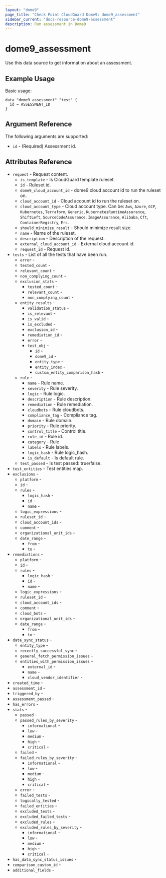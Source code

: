 ```yaml
---
layout: "dome9"
page_title: "Check Point CloudGuard Dome9: dome9_assessment"
sidebar_current: "docs-resource-dome9-assessment"
description: Run assessment in Dome9
---
```


# dome9_assessment

Use this data source to get information about an assessment.

## Example Usage

Basic usage:

```hcl
data "dome9_assessment" "test" {
  id = ASSESSMENT_ID
}
```

## Argument Reference

The following arguments are supported:

* `id` - (Required) Assessment id.


  
## Attributes Reference

* `request` - Request content.
  * `is_template` - Is CloudGuard template ruleset.
  * `id` - Ruleset id.
  * `dome9_cloud_account_id` - dome9 cloud account id to run the ruleset on.
  * `cloud_account_id` - Cloud account id to run the ruleset on.
  * `cloud_account_type` - Cloud account type. Can be: `Aws`, `Azure`, `GCP`, `Kubernetes`, `Terraform`, `Generic`, `KubernetesRuntimeAssurance`, `ShiftLeft`, `SourceCodeAssurance`, `ImageAssurance`, `Alibaba`, `Cft`, `ContainerRegistry`, `Ers`.
  * `should_minimize_result` - Should minimize result size.
  * `name` - Name of the ruleset.
  * `description` - Description of the request.
  * `external_cloud_account_id` - External cloud account id.
  * `request_id` - Request id.
* `tests` - List of all the tests that have been run.
  * `error` - 
  * `tested_count` - 
  * `relevant_count` - 
  * `non_complying_count` - 
  * `exclusion_stats` - 
    * `tested_count` - 
    * `relevant_count` - 
    * `non_complying_count` - 
  * `entity_results` - 
    * `validation_status` - 
    * `is_relevant` - 
    * `is_valid` - 
    * `is_excluded` - 
    * `exclusion_id` - 
    * `remediation_id` - 
    * `error` - 
    * `test_obj` - 
      * `id` - 
      * `dome9_id` - 
      * `entity_type` - 
      * `entity_index` - 
      * `custom_entity_comparison_hash` - 
  * `rule` - 
    * `name` - Rule name.
    * `severity` - Rule severity.
    * `logic` - Rule logic.
    * `description` - Rule description.
    * `remediation` - Rule remediation.
    * `cloudbots` - Rule cloudbots.
    * `compliance_tag` - Compliance tag.
    * `domain` - Rule domain.
    * `priority` - Rule priority.
    * `control_title` - Control title.
    * `rule_id` - Rule id.
    * `category` - Rule
    * `labels` - Rule labels.
    * `logic_hash` - Rule logic_hash.
    * `is_default` - Is default rule.
  * `test_passed` - Is test passed: true/false.
* `test_entities` - Test entities map.
* `exclusions` - 
  * `platform` - 
  * `id` - 
  * `rules` - 
    * `logic_hash` - 
    * `id` - 
    * `name` - 
  * `logic_expressions` - 
  * `ruleset_id` - 
  * `cloud_account_ids` - 
  * `comment` - 
  * `organizational_unit_ids` - 
  * `date_range` - 
    * `from` - 
    * `to` - 
* `remediations` - 
  * `platform` -
  * `id` -
  * `rules` -
    * `logic_hash` -
    * `id` -
    * `name` -
  * `logic_expressions` -
  * `ruleset_id` -
  * `cloud_account_ids` -
  * `comment` -
  * `cloud_bots` -
  * `organizational_unit_ids` -
  * `date_range` -
    * `from` -
    * `to` -
* `data_sync_status` - 
  * `entity_type` - 
  * `recently_successful_sync` - 
  * `general_fetch_permission_issues` - 
  * `entities_with_permission_issues` - 
    * `external_id` - 
    * `name` - 
    * `cloud_vendor_identifier` - 
* `created_time` - 
* `assessment_id` - 
* `triggered_by` - 
* `assessment_passed` - 
* `has_errors` - 
* `stats` - 
  * `passed` - 
  * `passed_rules_by_severity` - 
    * `informational` - 
    * `low` - 
    * `medium` - 
    * `high` - 
    * `critical` - 
  * `failed` - 
  * `failed_rules_by_severity` - 
    * `informational` -
    * `low` -
    * `medium` -
    * `high` -
    * `critical` -
  * `error` - 
  * `failed_tests` - 
  * `logically_tested` - 
  * `failed_entities` - 
  * `excluded_tests` - 
  * `excluded_failed_tests` - 
  * `excluded_rules` - 
  * `excluded_rules_by_severity` - 
    * `informational` -
    * `low` -
    * `medium` -
    * `high` -
    * `critical` -
* `has_data_sync_status_issues` - 
* `comparison_custom_id` - 
* `additional_fields` - 































 
